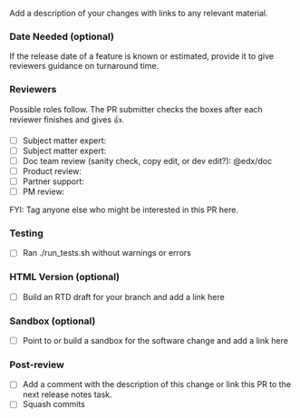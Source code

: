 Add a description of your changes with links to any relevant material.

### Date Needed (optional)

If the release date of a feature is known or estimated, provide it to give reviewers guidance on turnaround time.

### Reviewers

Possible roles follow. The PR submitter checks the boxes after each reviewer finishes and gives :+1:.

- [ ] Subject matter expert:
- [ ] Subject matter expert:
- [ ] Doc team review (sanity check, copy edit, or dev edit?): @edx/doc
- [ ] Product review:
- [ ] Partner support:
- [ ] PM review:

FYI: Tag anyone else who might be interested in this PR here.

### Testing

- [ ] Ran ./run_tests.sh without warnings or errors

### HTML Version (optional)

- [ ] Build an RTD draft for your branch and add a link here

### Sandbox (optional)

- [ ] Point to or build a sandbox for the software change and add a link here

### Post-review

- [ ] Add a comment with the description of this change or link this PR to the next release notes task.
- [ ] Squash commits
